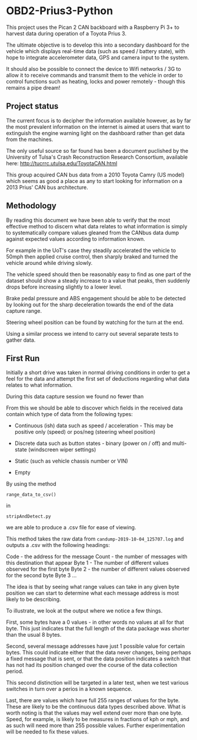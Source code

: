 # OBD2-Prius3-Python

This project uses the Pican 2 CAN backboard with a Raspberry Pi 3+ to harvest data during operation of a Toyota Prius 3. 

The ultimate objective is to develop this into a secondary dashboard for the vehicle which displays real-time data (such as speed / battery state), with hope to integrate accelerometer data, GPS and camera input to the system. 

It should also be possible to connect the device to Wifi networks / 3G to allow it to receive commands and transmit them to the vehicle in order to control functions such as heating, locks and power remotely - though this remains a pipe dream! 

## Project status

The current focus is to decipher the information available however, as by far the most prevalent information on the internet is aimed at users that want to extinguish the engine warning light on the dashboard rather than get data from the machines.

The only useful source so far found has been a document puclished by the University of Tulsa's Crash Reconstruction Research Consortium, available here: http://tucrrc.utulsa.edu/ToyotaCAN.html

This group acquired CAN bus data from a 2010 Toyota Camry (US model) which seems as good a place as any to start looking for information on a 2013 Prius' CAN bus architecture. 

## Methodology

By reading this document we have been able to verify that the most effective method to discern what data relates to what information is simply to systematically compare values gleaned from the CANbus data dump against expected values according to information known. 


For example in the UoT's case they steadily accelerated the vehicle to 50mph then applied cruise control, then sharply braked and turned the vehicle around while driving slowly. 

The vehicle speed should then be reasonably easy to find as one part of the dataset should show a steady increase to a value that peaks, then suddenly drops before increasing slightly to a lower level. 

Brake pedal pressure and ABS engagement should be able to be detected by looking out for the sharp deceleration towards the end of the data capture range. 

Steering wheel position can be found by watching for the turn at the end. 


Using a similar process we intend to carry out several separate tests to gather data.

## First Run

Initially a short drive was taken in normal driving conditions in order to get a feel for the data and attempt the first set of deductions regarding what data relates to what information. 

During this data capture session we found no fewer than 

From this we should be able to discover which fields in the received data contain which type of data from the following types:

* Continuous (ish) data such as speed / acceleration - This may be positive only (speed) or pos/neg (steering wheel position) 

* Discrete data such as button states - binary (power on / off) and multi-state (windscreen wiper settings)

* Static (such as vehicle chassis number or VIN)

* Empty


By using the method 

```range_data_to_csv()``` 

in 

```stripAndDetect.py```

we are able to produce a .csv file for ease of viewing. 

This method takes the raw data from ```candump-2019-10-04_125707.log``` and outputs a .csv with the following headings:

Code - the address for the message
Count - the number of messages with this destination that appear
Byte 1 - The number of different values observed for the first byte
Byte 2 - the number of different values observed for the second byte
Byte 3 ...


The idea is that by seeing what range values can take in any given byte position we can start to determine what each message address is most likely to be describing. 


To illustrate, we look at the output where we notice a few things. 

First, some bytes have a 0 values - in other words no values at all for that byte. This just indicates that the full length of the data package was shorter than the usual 8 bytes. 

Second, several message addresses have just 1 possible value for certain bytes. This could indicate either that the data never changes, being perhaps a fixed message that is sent, or that the data position indicates a switch that has not had its position changed over the course of the data collection period. 

This second distinction will be targeted in a later test, when we test various switches in turn over a perios in a known sequence.

Last, there are values which have full 255 ranges of values for the byte. These are likely to be the continuous data types described above. What is worth noting is that the values may well extend over more than one byte. Speed, for example, is likely to be measures in fractions of kph or mph, and as such will need more than 255 possible values. Further experimentation will be needed to fix these values. 
